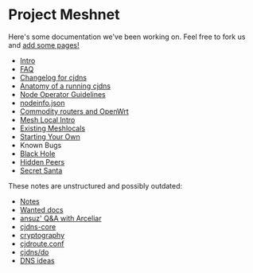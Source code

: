 # Project Meshnet

Here's some documentation we've been working on. Feel free to fork us and [add some pages!](notes/wanted.md)

* [Intro](intro.md)
 * [FAQ](faq/index.md)
 * [Changelog for cjdns](cjdns/changelog.md)
 * [Anatomy of a running cjdns](cjdns/anatomy.md)
 * [Node Operator Guidelines](cjdns/Operator_Guidelines.md)
 * [nodeinfo.json](cjdns/nodeinfo-json.md)
* [Commodity routers and OpenWrt](openwrt.md)
* [Mesh Local Intro](meshlocals/intro.md)
 * [Existing Meshlocals](meshlocals/existing/index.md)
 * [Starting Your Own](meshlocals/diy.md)
* Known Bugs
 * [Black Hole](bugs/black-hole.md)
 * [Hidden Peers](bugs/hidden-peers.md)
 * [Secret Santa](bugs/santa.md)

These notes are unstructured and possibly outdated:

* [Notes](notes/index.md)
 * [Wanted docs](notes/wanted.md)
 * [ansuz' Q&A with Arceliar](notes/arc-workings.md)
 * [cjdns-core](notes/cjdns-core.md)
 * [cryptography](notes/cryptography.md)
 * [cjdroute.conf](notes/cjdroute.md)
 * [cjdns/do](notes/do.md)
 * [DNS ideas](notes/dns.md)
